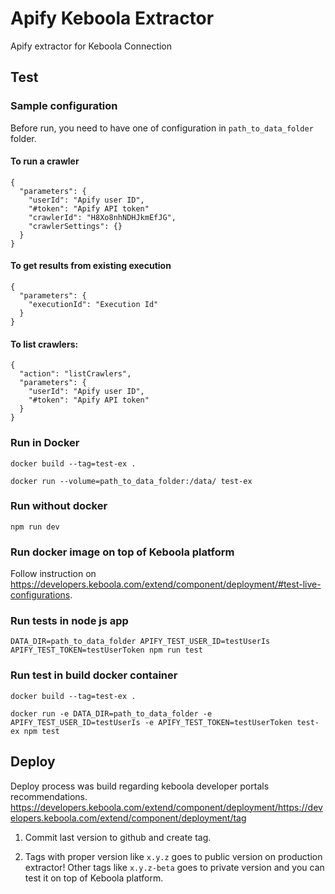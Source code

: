 # Apify Keboola Extractor

Apify extractor for Keboola Connection

## Test

### Sample configuration

Before run, you need to have one of configuration in `path_to_data_folder` folder.

#### To run a crawler

```
{
  "parameters": {
    "userId": "Apify user ID",
    "#token": "Apify API token"
    "crawlerId": "H8Xo8nhNDHJkmEfJG",
    "crawlerSettings": {}
  }
}
```

#### To get results from existing execution

```
{
  "parameters": {
    "executionId": "Execution Id"
  }
}
```

#### To list crawlers:
```
{
  "action": "listCrawlers",
  "parameters": {
    "userId": "Apify user ID",
    "#token": "Apify API token"
  }
}
```

### Run in Docker

`docker build --tag=test-ex .`

`docker run --volume=path_to_data_folder:/data/ test-ex`

### Run without docker

`npm run dev`

### Run docker image on top of Keboola platform
Follow instruction on https://developers.keboola.com/extend/component/deployment/#test-live-configurations.

### Run tests in node js app

`DATA_DIR=path_to_data_folder APIFY_TEST_USER_ID=testUserIs APIFY_TEST_TOKEN=testUserToken npm run test`

### Run test in build docker container

`docker build --tag=test-ex .`

`docker run -e DATA_DIR=path_to_data_folder -e APIFY_TEST_USER_ID=testUserIs -e APIFY_TEST_TOKEN=testUserToken test-ex npm test`

## Deploy

Deploy process was build regarding keboola developer portals recommendations.
https://developers.keboola.com/extend/component/deployment/https://developers.keboola.com/extend/component/deployment/tag

1. Commit last version to github and create tag.

2. Tags with proper version like `x.y.z` goes to public version on production extractor! Other tags like `x.y.z-beta` goes to private version and you can test it on top of Keboola platform.

